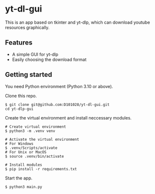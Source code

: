 # yt-dl-gui
 This is an app based on tkinter and yt-dlp, which can download youtube resources graphically. 

## Features
- A simple GUI for yt-dlp
- Easily choosing the download format

## Getting started

You need Python environment (Python 3.10 or above). 

Clone this repo.
```shell
$ git clone git@github.com:D101028/yt-dl-gui.git
cd yt-dlp-gui
```

Create the virtual environment and install neccessary modules. 
```shell
# Create virtual environment
$ python3 -m .venv venv

# Activate the virtual environment
# For Windows
$ .venv/Scripts/activate
# For Unix or MacOS
$ source .venv/bin/activate

# Install modules
$ pip install -r requirements.txt
```

Start the app.
```shell
$ python3 main.py
```